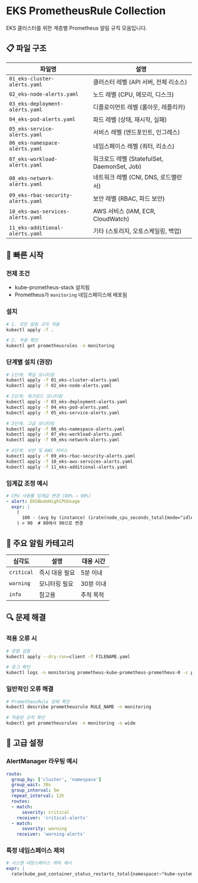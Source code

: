 # EKS PrometheusRule Collection

EKS 클러스터를 위한 계층별 Prometheus 알림 규칙 모음입니다.

## 📋 파일 구조

| 파일명 | 설명 |
|--------|------|
| `01_eks-cluster-alerts.yaml` | 클러스터 레벨 (API 서버, 전체 리소스) |
| `02_eks-node-alerts.yaml` | 노드 레벨 (CPU, 메모리, 디스크) |
| `03_eks-deployment-alerts.yaml` | 디플로이먼트 레벨 (롤아웃, 레플리카) |
| `04_eks-pod-alerts.yaml` | 파드 레벨 (상태, 재시작, 실패) |
| `05_eks-service-alerts.yaml` | 서비스 레벨 (엔드포인트, 인그레스) |
| `06_eks-namespace-alerts.yaml` | 네임스페이스 레벨 (쿼터, 리소스) |
| `07_eks-workload-alerts.yaml` | 워크로드 레벨 (StatefulSet, DaemonSet, Job) |
| `08_eks-network-alerts.yaml` | 네트워크 레벨 (CNI, DNS, 로드밸런서) |
| `09_eks-rbac-security-alerts.yaml` | 보안 레벨 (RBAC, 파드 보안) |
| `10_eks-aws-services-alerts.yaml` | AWS 서비스 (IAM, ECR, CloudWatch) |
| `11_eks-additional-alerts.yaml` | 기타 (스토리지, 오토스케일링, 백업) |

## 🚀 빠른 시작

### 전제 조건
- kube-prometheus-stack 설치됨
- Prometheus가 `monitoring` 네임스페이스에 배포됨

### 설치
```bash
# 1. 모든 알림 규칙 적용
kubectl apply -f .

# 2. 적용 확인
kubectl get prometheusrules -n monitoring
```

### 단계별 설치 (권장)
```bash
# 1단계: 핵심 모니터링
kubectl apply -f 01_eks-cluster-alerts.yaml
kubectl apply -f 02_eks-node-alerts.yaml

# 2단계: 워크로드 모니터링
kubectl apply -f 03_eks-deployment-alerts.yaml
kubectl apply -f 04_eks-pod-alerts.yaml
kubectl apply -f 05_eks-service-alerts.yaml

# 3단계: 고급 모니터링
kubectl apply -f 06_eks-namespace-alerts.yaml
kubectl apply -f 07_eks-workload-alerts.yaml
kubectl apply -f 08_eks-network-alerts.yaml

# 4단계: 보안 및 AWS 서비스
kubectl apply -f 09_eks-rbac-security-alerts.yaml
kubectl apply -f 10_eks-aws-services-alerts.yaml
kubectl apply -f 11_eks-additional-alerts.yaml
```

### 임계값 조정 예시
```yaml
# CPU 사용률 임계값 변경 (80% → 90%)
- alert: EKSNodeHighCPUUsage
  expr: |
    (
      100 - (avg by (instance) (irate(node_cpu_seconds_total{mode="idle"}[5m])) * 100)
    ) > 90  # 80에서 90으로 변경
```

## 🎯 주요 알림 카테고리

| 심각도 | 설명 | 대응 시간 |
|--------|------|----------|
| `critical` | 즉시 대응 필요 | 5분 이내 |
| `warning` | 모니터링 필요 | 30분 이내 |
| `info` | 참고용 | 추적 목적 |

## 🔍 문제 해결

### 적용 오류 시
```bash
# 문법 검증
kubectl apply --dry-run=client -f FILENAME.yaml

# 로그 확인
kubectl logs -n monitoring prometheus-kube-prometheus-prometheus-0 -c prometheus
```

### 일반적인 오류 해결
```bash
# PrometheusRule 상태 확인
kubectl describe prometheusrule RULE_NAME -n monitoring

# 적용된 규칙 확인
kubectl get prometheusrules -n monitoring -o wide
```


## 🔧 고급 설정

### AlertManager 라우팅 예시
```yaml
route:
  group_by: ['cluster', 'namespace']
  group_wait: 30s
  group_interval: 5m
  repeat_interval: 12h
  routes:
  - match:
      severity: critical
    receiver: 'critical-alerts'
  - match:
      severity: warning
    receiver: 'warning-alerts'
```

### 특정 네임스페이스 제외
```yaml
# 시스템 네임스페이스 제외 예시
expr: |
  rate(kube_pod_container_status_restarts_total{namespace!~"kube-system|kube-public|monitoring"}[15m]) > 0
```

